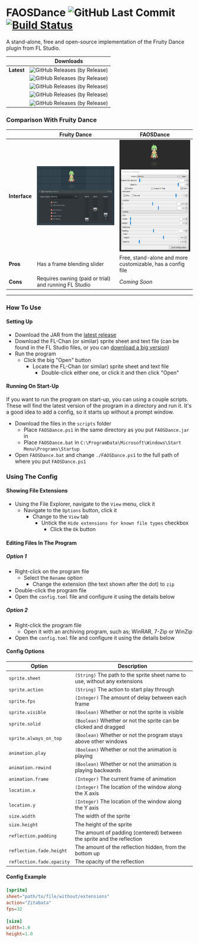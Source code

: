 # FAOSDance ![GitHub Last Commit](https://img.shields.io/github/last-commit/DeflatedPickle/FAOSDance.svg) [![Build Status](https://travis-ci.org/DeflatedPickle/FAOSDance.svg?branch=master)](https://travis-ci.org/DeflatedPickle/FAOSDance)
A stand-alone, free and open-source implementation of the Fruity Dance plugin from FL Studio.

| | Downloads |
|---|---|
| **Latest** | ![GitHub Releases (by Release)](https://img.shields.io/github/downloads/DeflatedPickle/FAOSDance/v0.1.17-alpha/total.svg) |
| | ![GitHub Releases (by Release)](https://img.shields.io/github/downloads/DeflatedPickle/FAOSDance/v0.1.13-alpha/total.svg) |
| | ![GitHub Releases (by Release)](https://img.shields.io/github/downloads/DeflatedPickle/FAOSDance/v0.1.5-alpha/total.svg) |
| | ![GitHub Releases (by Release)](https://img.shields.io/github/downloads/DeflatedPickle/FAOSDance/v0.1.2-alpha/total.svg) |
| | ![GitHub Releases (by Release)](https://img.shields.io/github/downloads/DeflatedPickle/FAOSDance/v0.1.0-alpha/total.svg) |

### Comparison With Fruity Dance
| | Fruity Dance | FAOSDance |
|---|---|---|
| **Interface** | ![FruityDance](.github/images/FruityDance.png) | ![FAOSDance](.github/images/FAOSDance.png) |
| **Pros** | Has a frame blending slider | Free, stand-alone and more customizable, has a config file |
| **Cons** | Requires owning (paid or trial) and running FL Studio | *Coming Soon* |

---

### How To Use
#### Setting Up
- Download the JAR from the [latest release](https://github.com/DeflatedPickle/FAOSDance/releases/latest)
- Download the FL-Chan (or similar) sprite sheet and text file (can be found in the FL Studio files, or you can [download a big version](http://www.image-line.com/support/FLHelp/content/FLChan_HD.zip))
- Run the program
    - Click the big "Open" button
        - Locate the FL-Chan (or similar) sprite sheet and text file
            - Double-click either one, or click it and then click "Open"

#### Running On Start-Up
If you want to run the program on start-up, you can using a couple scripts. These will find the latest version of the program in a directory and run it.
It's a good idea to add a config, so it starts up without a prompt window.
- Download the files in the `scripts` folder
    - Place `FAOSDance.ps1` in the same directory as you put `FAOSDance.jar` in
    - Place `FAOSDance.bat` in `C:\ProgramData\Microsoft\Windows\Start Menu\Programs\Startup`
- Open `FAOSDance.bat` and change `./FAOSDance.ps1` to the full path of where you put `FAOSDance.ps1`

### Using The Config
#### Showing File Extensions
- Using the File Explorer, navigate to the `View` menu, click it
    - Navigate to the `Options` button, click it
        - Change to the `View` tab
            - Untick the `Hide extensions for known file types` checkbox
                - Click the `Ok` button
#### Editing Files In The Program
##### Option 1
- Right-click on the program file
    - Select the `Rename` option
        - Change the extension (the text shown after the dot) to `zip`
- Double-click the program file
- Open the `config.toml` file and configure it using the details below

##### Option 2
- Right-click the program file
    - Open it with an archiving program, such as; WinRAR, 7-Zip or WinZip
- Open the `config.toml` file and configure it using the details below

#### Config Options
| Option | Description |
|---|---|
| `sprite.sheet` | `(String)` The path to the sprite sheet name to use, without any extensions |
| `sprite.action` | `(String)` The action to start play through |
| `sprite.fps` | `(Integer)` The amount of delay between each frame |
| `sprite.visible` | `(Boolean)` Whether or not the sprite is visible |
| `sprite.solid` | `(Boolean)` Whether or not the sprite can be clicked and dragged |
| `sprite.always_on_top` | `(Boolean)` Whether or not the program stays above other windows |
| `animation.play` | `(Boolean)` Whether or not the animation is playing |
| `animation.rewind` | `(Boolean)` Whether or not the animation is playing backwards |
| `animation.frame` | `(Integer)` The current frame of animation |
| `location.x` | `(Integer)` The location of the window along the X axis |
| `location.y` | `(Integer)` The location of the window along the Y axis |
| `size.width` | The width of the sprite |
| `size.height` | The height of the sprite |
| `reflection.padding` | The amount of padding (centered) between the sprite and the reflection |
| `reflection.fade.height` | The amount of the reflection hidden, from the bottom up |
| `reflection.fade.opacity` | The opacity of the reflection |
#### Config Example
```toml
[sprite]
sheet="path/to/file/without/extensions"
action="Zitabata"
fps=32

[size]
width=1.0
height=1.0
```
